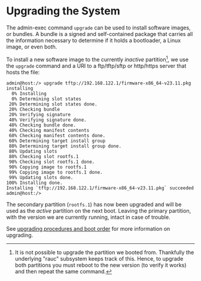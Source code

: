 # Upgrading the System

The admin-exec command `upgrade` can be used to install software images, or
bundles.  A bundle is a signed and self-contained package that carries all the
information necessary to determine if it holds a bootloader, a Linux image, or
even both.

To install a new software image to the currently *inactive* partition[^1], we
use the `upgrade` command and a URI to a ftp/tftp/sftp or http/https server
that hosts the file:

```
admin@host:/> upgrade tftp://192.168.122.1/firmware-x86_64-v23.11.pkg
installing
  0% Installing
  0% Determining slot states
 20% Determining slot states done.
 20% Checking bundle
 20% Verifying signature
 40% Verifying signature done.
 40% Checking bundle done.
 40% Checking manifest contents
 60% Checking manifest contents done.
 60% Determining target install group
 80% Determining target install group done.
 80% Updating slots
 80% Checking slot rootfs.1
 90% Checking slot rootfs.1 done.
 90% Copying image to rootfs.1
 99% Copying image to rootfs.1 done.
 99% Updating slots done.
100% Installing done.
Installing `tftp://192.168.122.1/firmware-x86_64-v23.11.pkg` succeeded
admin@host:/>
```

The secondary partition (`rootfs.1`) has now been upgraded and will be used as
the *active* partition on the next boot.  Leaving the primary partition, with
the version we are currently running, intact in case of trouble.

See [upgrading procedures and boot order][2] for more information on
    upgrading.

[^1]: It is not possible to upgrade the partition we booted from.  Thankfully
    the underlying "rauc" subsystem keeps track of this.  Hence, to upgrade
    both partitions you must reboot to the new version (to verify it works)
    and then repeat the same command.

[2]: ../system.md#upgrade-procedures-and-boot-order
